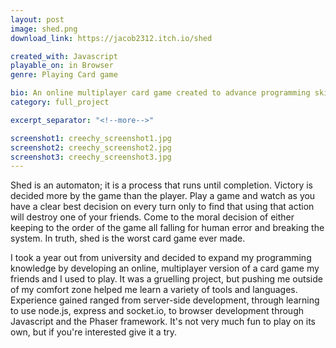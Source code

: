 ```yaml
---
layout: post
image: shed.png
download_link: https://jacob2312.itch.io/shed

created_with: Javascript
playable_on: in Browser
genre: Playing Card game

bio: An online multiplayer card game created to advance programming skills
category: full_project

excerpt_separator: "<!--more-->"

screenshot1: creechy_screenshot1.jpg
screenshot2: creechy_screenshot2.jpg
screenshot3: creechy_screenshot3.jpg
---
```


Shed is an automaton; it is a process that runs until completion. Victory is decided more by the game than the player. Play a game and watch as you have a clear best decision on every turn only to find that using that action will destroy one of your friends. Come to the moral decision of either keeping to the order of the game all falling for human error and breaking the system. In truth, shed is the worst card game ever made.

<!--more-->

I took a year out from university and decided to expand my programming knowledge by developing an online, multiplayer version of a card game my friends and I used to play. It was a gruelling project, but pushing me outside of my comfort zone helped me learn a variety of tools and languages. Experience gained ranged from server-side development, through learning to use node.js, express and socket.io, to browser development through Javascript and the Phaser framework. It's not very much fun to play on its own, but if you're interested give it a try.